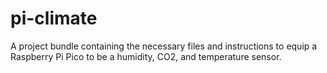 # pi-climate
A project bundle containing the necessary files and instructions to equip a Raspberry Pi Pico to be a humidity, CO2, and temperature sensor.
